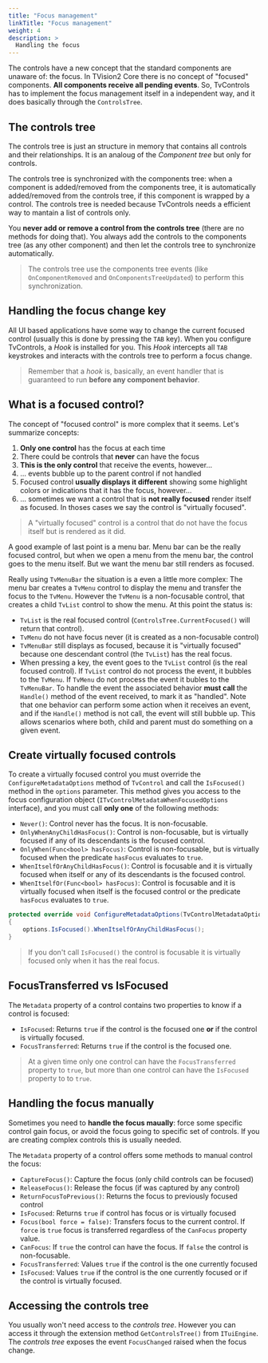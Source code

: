 ```yaml
---
title: "Focus management"
linkTitle: "Focus management"
weight: 4
description: >
  Handling the focus
---
```


The controls have a new concept that the standard components are unaware of: the focus. In TVision2 Core there is no concept of "focused" components. **All components receive all pending events**. So, TvControls has to implement the focus management itself in a independent way, and it does basically through the `ControlsTree`.

## The controls tree

The controls tree is just an structure in memory that contains all controls and their relationships. It is an analoug of the _Component tree_ but only for controls.

The controls tree is synchronized with the components tree: when a component is added/removed from the components tree, it is automatically added/removed from the controls tree, if this component is wrapped by a control. The controls tree is needed because TvControls needs a efficient way to mantain a list of controls only.

You **never add or remove a control from the controls tree** (there are no methods for doing that). You always add the controls to the components tree (as any other component) and then let the controls tree to synchronize automatically.

> The controls tree use the components tree events (like `OnComponentRemoved` and `OnComponentsTreeUpdated`) to perform this synchronization.

## Handling the focus change key

All UI based applications have some way to change the current focused control (usually this is done by pressing the `TAB` key). When you configure TvControls, a _Hook_ is installed for you. This _Hook_ intercepts all `TAB` keystrokes and interacts with the controls tree to perform a focus change.

> Remember that a _hook_ is, basically, an event handler that is guaranteed to run **before any component behavior**.

## What is a focused control?

The concept of "focused control" is more complex that it seems. Let's summarize concepts:

1. **Only one control** has the focus at each time
2. There could be controls that **never** can have the focus
3. **This is the only control** that receive the events, however...
4. ... events bubble up to the parent control if not handled
5. Focused control **usually displays it different** showing some highlight colors or indications that it has the focus, however...
6. ... sometimes we want a control that is **not really focused** render itself as focused. In thoses cases we say the control is "virtually focused".

> A "virtually focused" control is a control that do not have the focus itself but is rendered as it did.

A good example of last point is  a menu bar. Menu bar can be the really focused control, but when we open a menu from the menu bar, the control goes to the menu itself. But we want the menu bar still renders as focused.

Really using `TvMenuBar` the situation is a even a little more complex: The menu bar creates a `TvMenu` control to display the menu and transfer the focus to the `TvMenu`. However the `TvMenu` is a non-focusable control, that creates a child `TvList` control to show the menu. At this point the status is:

* `TvList` is the real focused control (`ControlsTree.CurrentFocused()` will return that control).
* `TvMenu` do not have focus never (it is created as a non-focusable control)
* `TvMenuBar` still displays as focused, because it is "virtually focused" because one descendant control (the `TvList`) has the real focus.
* When pressing a key, the event goes to the `TvList` control (is the real focused control). If `TvList` control do not process the event, it bubbles to the `TvMenu`. If `TvMenu` do not process the event it bubles to the `TvMenuBar`. To handle the event the associated behavior **must call** the `Handle()` method of the event received, to mark it as "handled". Note that one behavior can perform some action when it receives an event, and if the `Handle()` method is not call, the event will still bubble up. This allows scenarios where both, child and parent must do something on a given event.

## Create virtually focused controls

To create a virtually focused control you must override the `ConfigureMetadataOptions` method of `TvControl` and call the `IsFocused()` method in the `options` parameter. This method gives you access to the focus configuration object (`ITvControlMetadataWhenFocusedOptions` interface), and you must call **only one** of the following methods:

* `Never()`: Control never has the focus. It is non-focusable.
* `OnlyWhenAnyChildHasFocus()`: Control is non-focusable, but is virtually focused if any of its descendants is the focused control.
* `OnlyWhen(Func<bool> hasFocus)`: Control is non-focusable, but is virtually focused when the predicate `hasFocus` evaluates to `true`.
* `WhenItselfOrAnyChildHasFocus()`: Control is focusable and it is virtually focused when itself or  any of its descendants is the focused control.
* `WhenItselfOr(Func<bool> hasFocus)`: Control is focusable and it is virtually focused when itself is the focused control or the predicate `hasFocus` evaluates to `true`.

```csharp
protected override void ConfigureMetadataOptions(TvControlMetadataOptions options)
{
    options.IsFocused().WhenItselfOrAnyChildHasFocus();
}
```

> If you don't call `IsFocused()` the control is focusable it is virtually focused only when it has the real focus.

## FocusTransferred vs IsFocused

The `Metadata` property of a control contains two properties to know if a control is focused:

* `IsFocused`: Returns `true` if the control is the focused one **or** if the control is virtually focused.
* `FocusTransferred`: Returns `true` if the control is the focused one.

> At a given time only one control can have the `FocusTransferred` property to `true`, but more than one control can have the `IsFocused` property to to `true`.

## Handling the focus manually

Sometimes you need to **handle the focus maually**: force some specific control gain focus, or avoid the focus going to specific set of controls. If you are creating complex controls this is usually needed. 

The `Metadata` property of a control offers some methods to manual control the focus:

* `CaptureFocus()`: Capture the focus (only child controls can be focused)
* `ReleaseFocus()`: Release the focus (if was captured by any control)
* `ReturnFocusToPrevious()`: Returns the focus to previously focused control
* `IsFocused`: Returns `true` if control has focus or is virtually focused
* `Focus(bool force = false)`: Transfers focus to the current control. If `force` is `true` focus is transferred regardless of the `CanFocus` property value.
* `CanFocus`: If `true` the control can have the focus. If `false` the control is non-focusable.
* `FocusTransferred`: Values `true` if the control is the one currently focused
* `IsFocused`: Values `true` if the control is the one currently focused or if the control is virtually focused.

## Accessing the controls tree

You usually won't need access to the _controls tree_. However you can access it through the extension method `GetControlsTree()` from `ITuiEngine`. The _controls tree_ exposes the event `FocusChanged` raised when the focus change.